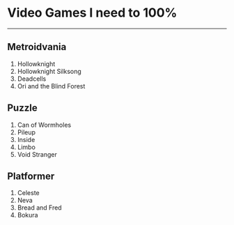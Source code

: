 # Video Games I need to 100%
***
## Metroidvania
1. Hollowknight
2. Hollowknight Silksong
3. Deadcells
4. Ori and the Blind Forest

## Puzzle
1. Can of Wormholes
2. Pileup
3. Inside
4. Limbo
5. Void Stranger

## Platformer
1. Celeste
2. Neva
3. Bread and Fred
4. Bokura
